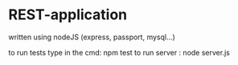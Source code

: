 # REST-application
written using nodeJS (express, passport, mysql...)

to run tests type in the cmd: npm test
to run server : node server.js
